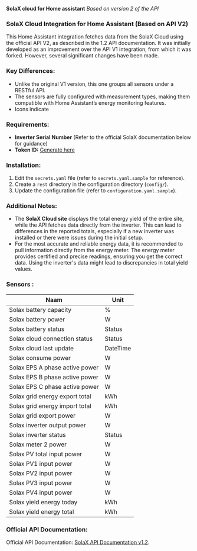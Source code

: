 **SolaX cloud for Home assistant**
*Based on version 2 of the API*

### SolaX Cloud Integration for Home Assistant (Based on API V2)

This Home Assistant integration fetches data from the SolaX Cloud using the official API V2, as described in the 1.2 API documentation. It was initially developed as an improvement over the API V1 integration, from which it was forked. However, several significant changes have been made.

### Key Differences:

- Unlike the original V1 version, this one groups all sensors under a RESTful API.
- The sensors are fully configured with measurement types, making them compatible with Home Assistant’s energy monitoring features.
- Icons indicate 

### Requirements:

- **Inverter Serial Number** (Refer to the official SolaX documentation below for guidance)
- **Token ID:** [Generate here](https://www.solaxcloud.com/#/api)

### Installation:

1. Edit the `secrets.yaml` file (refer to `secrets.yaml.sample` for reference).
2. Create a `rest` directory in the configuration directory (`config/`).
3. Update the configuration file (refer to `configuration.yaml.sample`).

### Additional Notes:

- The **SolaX Cloud site** displays the total energy yield of the entire site, while the API fetches data directly from the inverter. This can lead to differences in the reported totals, especially if a new inverter was installed or there were issues during the initial setup.
- For the most accurate and reliable energy data, it is recommended to pull information directly from the energy meter. The energy meter provides certified and precise readings, ensuring you get the correct data. Using the inverter's data might lead to discrepancies in total yield values.

### Sensors :
| Naam                          | Unit    |
|-------------------------------|---------|
| Solax battery capacity         | %       |
| Solax battery power            | W       |
| Solax battery status           | Status  |
| Solax cloud connection status  | Status  |
| Solax cloud last update        | DateTime|
| Solax consume power            | W       |
| Solax EPS A phase active power | W       |
| Solax EPS B phase active power | W       |
| Solax EPS C phase active power | W       |
| Solax grid energy export total | kWh     |
| Solax grid energy import total | kWh     |
| Solax grid export power        | W       |
| Solax inverter output power    | W       |
| Solax inverter status          | Status  |
| Solax meter 2 power           | W       |
| Solax PV total input power     | W       |
| Solax PV1 input power          | W       |
| Solax PV2 input power          | W       |
| Solax PV3 input power          | W       |
| Solax PV4 input power          | W       |
| Solax yield energy today       | kWh     |
| Solax yield energy total       | kWh     |


### Official API Documentation:

Official API Documentation: [SolaX API Documentation v1.2](https://github.com/Travelbacon/homeassistant-solax-api-V2/blob/main/misc/SolaXCloud%20User%20API%20V2-1-2.pdf).
